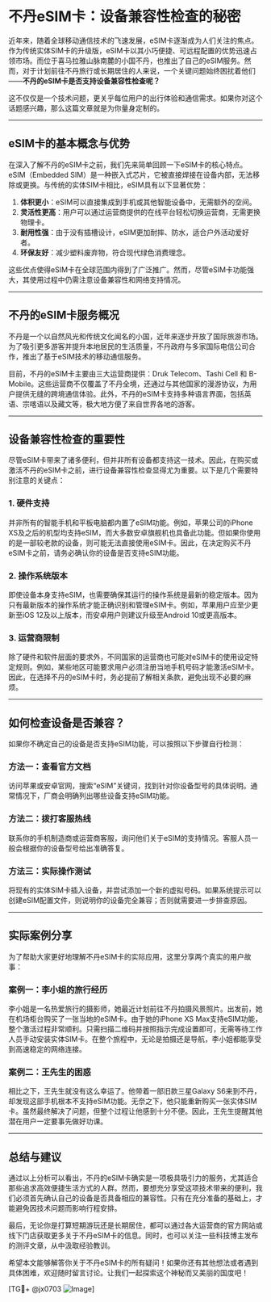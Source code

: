 # 不丹eSIM卡：设备兼容性检查的秘密

近年来，随着全球移动通信技术的飞速发展，eSIM卡逐渐成为人们关注的焦点。作为传统实体SIM卡的升级版，eSIM卡以其小巧便捷、可远程配置的优势迅速占领市场。而位于喜马拉雅山脉南麓的小国不丹，也推出了自己的eSIM服务。然而，对于计划前往不丹旅行或长期居住的人来说，一个关键问题始终困扰着他们——**不丹的eSIM卡是否支持设备兼容性检查呢？**

这不仅仅是一个技术问题，更关乎每位用户的出行体验和通信需求。如果你对这个话题感兴趣，那么这篇文章就是为你量身定制的。

---

## eSIM卡的基本概念与优势

在深入了解不丹的eSIM卡之前，我们先来简单回顾一下eSIM卡的核心特点。eSIM（Embedded SIM）是一种嵌入式芯片，它被直接焊接在设备内部，无法移除或更换。与传统的实体SIM卡相比，eSIM具有以下显著优势：

1. **体积更小**：eSIM可以直接集成到手机或其他智能设备中，无需额外的空间。
2. **灵活性更高**：用户可以通过运营商提供的在线平台轻松切换运营商，无需更换物理卡。
3. **耐用性强**：由于没有插槽设计，eSIM更加耐摔、防水，适合户外活动爱好者。
4. **环保友好**：减少塑料废弃物，符合现代绿色消费理念。

这些优点使得eSIM卡在全球范围内得到了广泛推广。然而，尽管eSIM卡功能强大，其使用过程中仍需注意设备兼容性和网络支持情况。

---

## 不丹的eSIM卡服务概况

不丹是一个以自然风光和传统文化闻名的小国，近年来逐步开放了国际旅游市场。为了吸引更多游客并提升本地居民的生活质量，不丹政府与多家国际电信公司合作，推出了基于eSIM技术的移动通信服务。

目前，不丹的eSIM卡主要由三大运营商提供：Druk Telecom、Tashi Cell 和 B-Mobile。这些运营商不仅覆盖了不丹全境，还通过与其他国家的漫游协议，为用户提供无缝的跨境通信体验。此外，不丹的eSIM卡支持多种语言界面，包括英语、宗喀语以及藏文等，极大地方便了来自世界各地的游客。

---

## 设备兼容性检查的重要性

尽管eSIM卡带来了诸多便利，但并非所有设备都支持这一技术。因此，在购买或激活不丹的eSIM卡之前，进行设备兼容性检查显得尤为重要。以下是几个需要特别注意的关键点：

### 1. **硬件支持**
并非所有的智能手机和平板电脑都内置了eSIM功能。例如，苹果公司的iPhone XS及之后的机型均支持eSIM，而大多数安卓旗舰机也具备此功能。但如果你使用的是一部较老款的设备，则可能无法直接使用eSIM卡。因此，在决定购买不丹eSIM卡之前，请务必确认你的设备是否支持eSIM功能。

### 2. **操作系统版本**
即使设备本身支持eSIM，也需要确保其运行的操作系统是最新的稳定版本。因为只有最新版本的操作系统才能正确识别和管理eSIM卡。例如，苹果用户应至少更新至iOS 12及以上版本，而安卓用户则建议升级至Android 10或更高版本。

### 3. **运营商限制**
除了硬件和软件层面的要求外，不同国家的运营商也可能对eSIM卡的使用设定特定规则。例如，某些地区可能要求用户必须注册当地手机号码才能激活eSIM卡。因此，在选择不丹的eSIM卡时，务必提前了解相关条款，避免出现不必要的麻烦。

---

## 如何检查设备是否兼容？

如果你不确定自己的设备是否支持eSIM功能，可以按照以下步骤自行检测：

### 方法一：查看官方文档
访问苹果或安卓官网，搜索“eSIM”关键词，找到针对你设备型号的具体说明。通常情况下，厂商会明确列出哪些设备支持eSIM功能。

### 方法二：拨打客服热线
联系你的手机制造商或运营商客服，询问他们关于eSIM的支持情况。客服人员一般会根据你的设备型号给出准确答复。

### 方法三：实际操作测试
将现有的实体SIM卡插入设备，并尝试添加一个新的虚拟号码。如果系统提示可以创建eSIM配置文件，则说明你的设备完全兼容；否则就需要进一步排查原因。

---

## 实际案例分享

为了帮助大家更好地理解不丹eSIM卡的实际应用，这里分享两个真实的用户故事：

### 案例一：李小姐的旅行经历
李小姐是一名热爱旅行的摄影师，她最近计划前往不丹拍摄风景照片。出发前，她在机场柜台购买了一张当地的eSIM卡。由于她的iPhone XS Max支持eSIM功能，整个激活过程非常顺利。只需扫描二维码并按照指示完成设置即可，无需等待工作人员手动安装实体SIM卡。在整个旅程中，无论是拍摄还是导航，李小姐都能享受到高速稳定的网络连接。

### 案例二：王先生的困惑
相比之下，王先生就没有这么幸运了。他带着一部旧款三星Galaxy S6来到不丹，却发现这部手机根本不支持eSIM功能。无奈之下，他只能重新购买一张实体SIM卡。虽然最终解决了问题，但整个过程让他感到十分不便。因此，王先生提醒其他潜在用户一定要事先做好功课。

---

## 总结与建议

通过以上分析可以看出，不丹的eSIM卡确实是一项极具吸引力的服务，尤其适合那些追求高效便捷生活方式的人群。然而，要想充分享受这项技术带来的便利，我们必须首先确认自己的设备是否具备相应的兼容性。只有在充分准备的基础上，才能避免因技术问题而影响行程安排。

最后，无论你是打算短期游玩还是长期居住，都可以通过各大运营商的官方网站或线下门店获取更多关于不丹eSIM卡的信息。同时，也可以关注一些科技博主发布的测评文章，从中汲取经验教训。

希望本文能够解答你关于不丹eSIM卡的所有疑问！如果你还有其他想法或者遇到具体困难，欢迎随时留言讨论。让我们一起探索这个神秘而又美丽的国度吧！

[TG💪+ @jx0703 ![Image](https://github.com/user-attachments/assets/dbca1d08-cadb-493c-b0ec-ad6f7a83f270)]